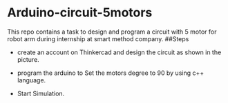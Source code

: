 # Arduino-circuit-5motors

This repo contains a task to design and program a circuit with 5 motor for robot arm during internship at smart method company. 
##Steps 
* create an account on Thinkercad and design the circuit as shown in the picture. 


* program the arduino to Set the motors degree to 90 by using c++ language. 

* Start Simulation. 

